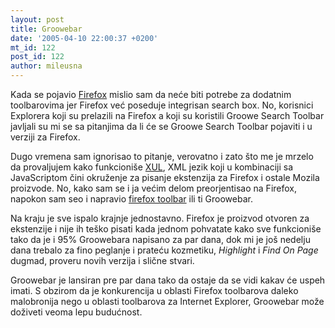 ```yaml
---
layout: post
title: Groowebar
date: '2005-04-10 22:00:37 +0200'
mt_id: 122
post_id: 122
author: mileusna
---
```

Kada se pojavio [Firefox](http://www.getfirefox.com) mislio sam da neće biti potrebe za dodatnim toolbarovima jer Firefox već poseduje integrisan search box. No, korisnici Explorera koji su prelazili na Firefox a koji su koristili Groowe Search Toolbar javljali su mi se sa pitanjima da li će se Groowe Search Toolbar pojaviti i u verziji za Firefox.

Dugo vremena sam ignorisao to pitanje, verovatno i zato što me je mrzelo da provaljujem kako funkcioniše [XUL](http://www.xulplanet.com), XML jezik koji u kombinaciji sa JavaScriptom čini okruženje za pisanje ekstenzija za Firefox i ostale Mozila proizvode. No, kako sam se i ja većim delom preorjentisao na Firefox, napokon sam seo i napravio [firefox toolbar](http://www.groowe.com/firefox_toolbar.php) ili ti Groowebar.

Na kraju je sve ispalo krajnje jednostavno. Firefox je proizvod otvoren za ekstenzije i nije ih teško pisati kada jednom pohvatate kako sve funkcioniše tako da je i 95% Groowebara napisano za par dana, dok mi je još nedelju dana trebalo za fino peglanje i prateću kozmetiku, _Highlight_ i _Find On Page_ dugmad, proveru novih verzija i slične stvari.

Groowebar je lansiran pre par dana tako da ostaje da se vidi kakav će uspeh imati. S obzirom da je konkurencija u oblasti Firefox toolbarova daleko malobronija nego u oblasti toolbarova za Internet Explorer, Groowebar može doživeti veoma lepu budućnost.

